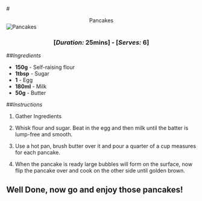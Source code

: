 #<center>Pancakes</center>
![Pancakes](https://i.gyazo.com/cd462a2a4419060c73f2213465649be2.png)
### <center> [_Duration:_ 25mins] - [_Serves:_ 6]  </center>


##_Ingredients_
- **150g** - Self-raising flour
- **1tbsp** - Sugar
- **1** - Egg
- **180ml** - Milk
- **50g** - Butter

##_Instructions_

1. Gather Ingredients

2. Whisk flour and sugar. Beat in the egg and then milk until the batter is lump-free and smooth.

3. Use a hot pan, brush butter over it and pour a quarter of a cup measures for each pancake.

4. When the pancake is ready large bubbles will form on the surface, now flip the pancake over and cook on the other side until golden brown.

## Well Done, now go and enjoy those pancakes!
